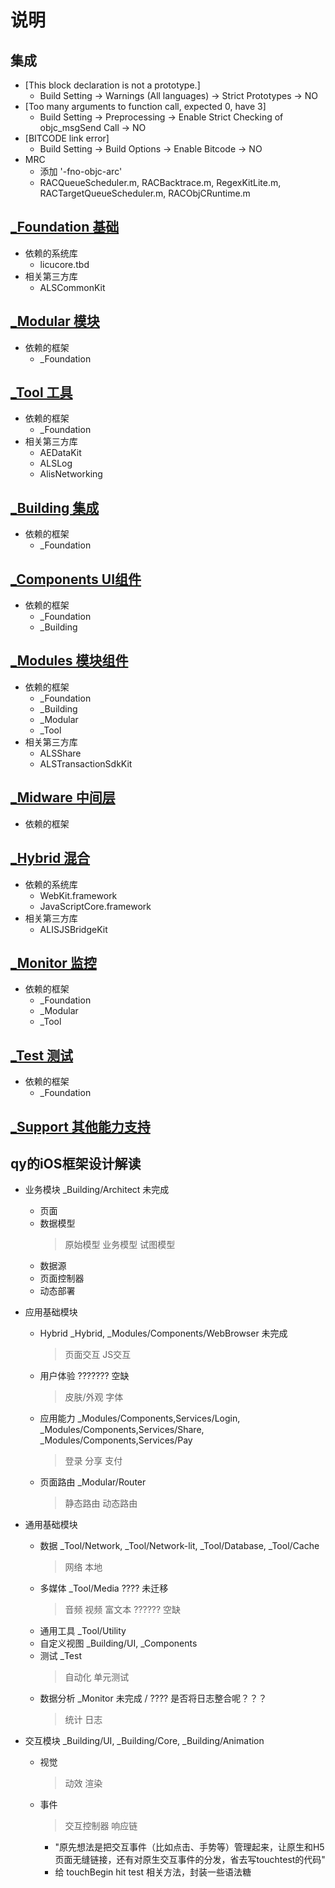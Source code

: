 # 说明

## 集成

* [This block declaration is not a prototype.]
    - Build Setting -> Warnings (All languages) -> Strict Prototypes -> NO
* [Too many arguments to function call, expected 0, have 3]
	- Build Setting -> Preprocessing -> Enable Strict Checking of objc_msgSend Call -> NO
* [BITCODE link error]
	- Build Setting -> Build Options -> Enable Bitcode -> NO
* MRC
    - 添加 '-fno-objc-arc'
    - RACQueueScheduler.m, RACBacktrace.m, RegexKitLite.m, RACTargetQueueScheduler.m, RACObjCRuntime.m

## [_Foundation 基础](_Foundation/README.md)

* 依赖的系统库
	- licucore.tbd
* 相关第三方库
	- ALSCommonKit

## [_Modular 模块](_Modular/README.md)

* 依赖的框架
	- _Foundation

## [_Tool 工具](_Tool/README.md)

* 依赖的框架
	- _Foundation
* 相关第三方库
	- AEDataKit
	- ALSLog
	- AlisNetworking

## [_Building 集成](_Building/README.md)

* 依赖的框架
	- _Foundation

## [_Components UI组件](_Components/README.md)

* 依赖的框架
	- _Foundation
	- _Building

## [_Modules 模块组件](_Modules/README.md)

* 依赖的框架
	- _Foundation
	- _Building
	- _Modular
	- _Tool
* 相关第三方库
	- ALSShare
	- ALSTransactionSdkKit

## [_Midware 中间层](_Midware/README.md)

* 依赖的框架

## [_Hybrid 混合](_Hybrid/README.md)

* 依赖的系统库
  - WebKit.framework
  - JavaScriptCore.framework
* 相关第三方库
	- ALISJSBridgeKit

## [_Monitor 监控](_Monitor/README.md)

* 依赖的框架
	- _Foundation
	- _Modular
	- _Tool

## [_Test 测试](_Test/README.md)

* 依赖的框架
	- _Foundation

## [_Support 其他能力支持](_Support/README.md)

## qy的iOS框架设计解读

* 业务模块 _Building/Architect 未完成
	- 页面
	- 数据模型
		> 原始模型
		> 业务模型
		> 试图模型
	- 数据源
	- 页面控制器
	- 动态部署
* 应用基础模块
	- Hybrid _Hybrid, _Modules/Components/WebBrowser 未完成
		> 页面交互
		> JS交互
	- 用户体验 ??????? 空缺
		> 皮肤/外观
		> 字体
	- 应用能力 _Modules/Components,Services/Login, _Modules/Components,Services/Share, _Modules/Components,Services/Pay
		> 登录
		> 分享
		> 支付
	- 页面路由 _Modular/Router
		> 静态路由
		> 动态路由
* 通用基础模块 
	- 数据 _Tool/Network, _Tool/Network-lit, _Tool/Database, _Tool/Cache
		> 网络
		> 本地
	- 多媒体 _Tool/Media ???? 未迁移
		> 音频
		> 视频
		> 富文本 ?????? 空缺
	- 通用工具 _Tool/Utility
	- 自定义视图 _Building/UI, _Components
	- 测试 _Test
		> 自动化
		> 单元测试
	- 数据分析 _Monitor 未完成 / ???? 是否将日志整合呢？？？
		> 统计
		> 日志

* 交互模块 _Building/UI, _Building/Core, _Building/Animation
	- 视觉
		> 动效
		> 渲染
	- 事件
		> 交互控制器
		> 响应链
		- "原先想法是把交互事件（比如点击、手势等）管理起来，让原生和H5页面无缝链接，还有对原生交互事件的分发，省去写touchtest的代码"
		- 给 touchBegin hit test 相关方法，封装一些语法糖

